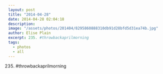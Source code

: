 ```yaml
---
layout: post
title: "2014-04-28"
date: 2014-04-28 02:04:18
description: 
image: "/assets/photos/201404/8295860888310db91d28bfd5d31ea74b.jpg"
author: Elise Plain
excerpt: 235. #throwbackaprilmorning
tags: 
  - photos
  - all
---
```


235. #throwbackaprilmorning
<p></p>

